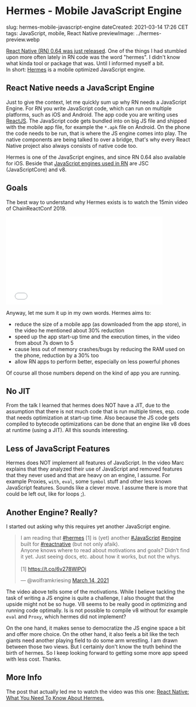 # Hermes - Mobile JavaScript Engine
slug: hermes-mobile-javascript-engine
dateCreated: 2021-03-14 17:26 CET
tags: JavaScript, mobile, React Native
previewImage: ../hermes-preview.webp

[React Native (RN) 0.64 was just released](https://reactnative.dev/blog/2021/03/12/version-0.64). 
One of the things I had stumbled upon more often lately in RN
code was the word "hermes". I didn't know what kinda tool or package that was.
Until I informed myself a bit.  
In short: [Hermes](https://hermesengine.dev/) is a mobile optimized JavaScript engine.

## React Native needs a JavaScript Engine
Just to give the context, let me quickly sum up why RN needs a JavaScript Engine.
For RN you write JavaScript code, which can run on multiple platforms, such as iOS and Android.
The app code you are writing uses [ReactJS](https://reactjs.org/). The JavaScript code
gets bundled into on big JS file and shipped with the mobile app file, for example the `*.apk` file
on Android. On the phone the code needs to be run, that is where the JS engine comes into play.
The native components are being talked to over a bridge, that's why every React Native project
also always consists of native code too.

Hermes is one of the JavaScript engines, and since RN 0.64 also available for iOS.
Beside that [JavaScript engines used in RN](https://reactnative.dev/docs/javascript-environment#javascript-runtime) 
are JSC (JavaScriptCore) and v8.

## Goals
The best way to understand why Hermes exists is to watch the 15min
video of ChainReactConf 2019.

<iframe width="427" height="240" name="video" src="//www.youtube.com/embed/zEjqDWqeDdg" frameborder="0" allowfullscreen></iframe>

Anyway, let me sum it up in my own words.
Hermes aims to:
* reduce the size of a mobile app (as downloaded from the app store), in the video he mentioned about 30% reduction
* speed up the app start-up time and the execution times, in the video from about 7s down to 5
* cause less out of memory crashes/bugs by reducing the RAM used on the phone, reduction by a 30% too
* allow RN apps to perform better, especially on less powerful phones

Of course all those numbers depend on the kind of app you are running.

## No JIT
From the talk I learned that hermes does NOT have a JIT, due to the assumption that there is not
much code that is run multiple times, esp. code that needs optimization at start-up time.
Also because the JS code gets compiled to bytecode optimizations can be done that an engine
like v8 does at runtime (using a JIT). All this sounds interesting.

## Less of JavaScript Features
Hermes does NOT implement all features of JavaScript. In the video Marc explains that they analyzed
their use of JavaScript and removed features that they never used and that are heavy on an engine, I assume.
For example Proxies, `with`, `eval`, some `Symbol` stuff and other less known JavaScript features.
Sounds like a clever move. I assume there is more that could be left out, like for loops ;).

## Another Engine? Really?

I started out asking why this requires yet another JavaScript engine.

<blockquote class="twitter-tweet" data-partner="tweetdeck">
    <p lang="en" dir="ltr">I am reading that <a href="https://twitter.com/hashtag/hermes?src=hash&amp;ref_src=twsrc%5Etfw">#hermes</a> [1] is (yet) another <a href="https://twitter.com/hashtag/JavaScript?src=hash&amp;ref_src=twsrc%5Etfw">#JavaScript</a> <a href="https://twitter.com/hashtag/engine?src=hash&amp;ref_src=twsrc%5Etfw">#engine</a> built for <a href="https://twitter.com/hashtag/reactnative?src=hash&amp;ref_src=twsrc%5Etfw">#reactnative</a> (but not only afaik).<br>Anyone knows where to read about motivations and goals? Didn’t find it yet. Just seeing docs, etc. about how it works, but not the whys.<br><br>[1] <a href="https://t.co/6v278WlPOj">https://t.co/6v278WlPOj</a>
    </p>
    &mdash; @wolframkriesing <a href="https://twitter.com/wolframkriesing/status/1371127354903433217?ref_src=twsrc%5Etfw">March 14, 2021</a>
</blockquote>

The video above tells some of the motivations. While I believe tackling the task
of writing a JS engine is quite a challenge, I also thought that the upside might not
be so huge. V8 seems to be really good in optimizing and running code optimally.
Is is not possible to compile v8 without for example `eval` and `Proxy`, which hermes
did not implement?

On the one hand, it makes sense to democratize the JS engine space a bit and
offer more choice. On the other hand, it also feels a bit like the tech giants
need another playing field to do some arm wrestling. I am drawn between those
two views. But I certainly don't know the truth behind the birth of hermes.
So I keep looking forward to getting some more app speed with less cost.
Thanks.

## More Info

The post that actually led me to watch the video was this one:
[React Native: What You Need To Know About Hermes.](https://medium.com/react-native-nigeria/react-native-what-you-need-to-know-about-hermes-b3686b446e49)
